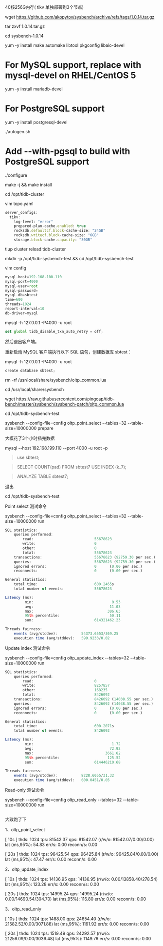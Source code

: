 40核256G内存( tikv 单独部署到3个节点)



wget https://github.com/akopytov/sysbench/archive/refs/tags/1.0.14.tar.gz



tar zxvf 1.0.14.tar.gz



cd sysbench-1.0.14



yum -y install make automake libtool pkgconfig libaio-devel

# For MySQL support, replace with mysql-devel on RHEL/CentOS 5

yum -y install mariadb-devel

# For PostgreSQL support

yum -y install postgresql-devel





./autogen.sh
# Add --with-pgsql to build with PostgreSQL support
./configure

make -j && make install



cd /opt/tidb-cluster

vim topo.yaml

```javascript
server_configs:
  tikv:
    log-level: "error"
    prepared-plan-cache.enabled: true
    rocksdb.defaultcf.block-cache-size: "24GB"
    rocksdb.writecf.block-cache-size: "6GB"
    storage.block-cache.capacity: "30GB"

```



tiup cluster reload tidb-cluster



mkdir -p /opt/tidb-sysbench-test && cd /opt/tidb-sysbench-test



vim config

```javascript
mysql-host=192.168.100.110
mysql-port=4000
mysql-user=root
mysql-password=
mysql-db=sbtest
time=600
threads=1024
report-interval=10
db-driver=mysql
```





mysql -h 127.0.0.1 -P4000 -u root



```javascript
set global tidb_disable_txn_auto_retry = off;
```



然后退出客户端。

重新启动 MySQL 客户端执行以下 SQL 语句，创建数据库 sbtest：



mysql -h 127.0.0.1 -P4000 -u root

```javascript
create database sbtest;
```



rm -rf /usr/local/share/sysbench/oltp_common.lua



cd /usr/local/share/sysbench



wget https://raw.githubusercontent.com/pingcap/tidb-bench/master/sysbench/sysbench-patch/oltp_common.lua



cd /opt/tidb-sysbench-test



sysbench --config-file=config oltp_point_select --tables=32 --table-size=10000000 prepare



大概花了3个小时插完数据



mysql --host 192.168.199.110 --port 4000 -u root -p



>use sbtest;

>SELECT COUNT(pad) FROM sbtest7 USE INDEX (k_7);

>ANALYZE TABLE sbtest7;



退出



cd /opt/tidb-sysbench-test



Point select 测试命令

sysbench --config-file=config oltp_point_select --tables=32 --table-size=10000000 run



```javascript
SQL statistics:
    queries performed:
        read:                            55678623
        write:                           0
        other:                           0
        total:                           55678623
    transactions:                        55678623 (92759.30 per sec.)
    queries:                             55678623 (92759.30 per sec.)
    ignored errors:                      0      (0.00 per sec.)
    reconnects:                          0      (0.00 per sec.)

General statistics:
    total time:                          600.2465s
    total number of events:              55678623

Latency (ms):
         min:                                    0.53
         avg:                                   11.03
         max:                                  306.63
         95th percentile:                       50.11
         sum:                            614321462.23

Threads fairness:
    events (avg/stddev):           54373.6553/369.25
    execution time (avg/stddev):   599.9233/0.02

```





Update index 测试命令

sysbench --config-file=config oltp_update_index --tables=32 --table-size=10000000 run

```javascript
SQL statistics:
    queries performed:
        read:                            0
        write:                           8257857
        other:                           168235
        total:                           8426092
    transactions:                        8426092 (14038.55 per sec.)
    queries:                             8426092 (14038.55 per sec.)
    ignored errors:                      0      (0.00 per sec.)
    reconnects:                          0      (0.00 per sec.)

General statistics:
    total time:                          600.2071s
    total number of events:              8426092

Latency (ms):
         min:                                    1.72
         avg:                                   72.92
         max:                                 3661.82
         95th percentile:                      125.52
         sum:                            614446210.68

Threads fairness:
    events (avg/stddev):           8228.6055/31.32
    execution time (avg/stddev):   600.0451/0.05


```

Read-only 测试命令

sysbench --config-file=config oltp_read_only --tables=32 --table-size=10000000 run

```javascript

```



大致跑了下

1、oltp_point_select

[ 10s ] thds: 1024 tps: 81542.37 qps: 81542.07 (r/w/o: 81542.07/0.00/0.00) lat (ms,95%): 54.83 err/s: 0.00 reconn/s: 0.00

[ 20s ] thds: 1024 tps: 96425.54 qps: 96425.84 (r/w/o: 96425.84/0.00/0.00) lat (ms,95%): 47.47 err/s: 0.00 reconn/s: 0.00



2、oltp_update_index

[ 10s ] thds: 1024 tps: 14136.95 qps: 14136.95 (r/w/o: 0.00/13858.40/278.54) lat (ms,95%): 123.28 err/s: 0.00 reconn/s: 0.00

[ 20s ] thds: 1024 tps: 14995.24 qps: 14995.24 (r/w/o: 0.00/14690.54/304.70) lat (ms,95%): 116.80 err/s: 0.00 reconn/s: 0.00



3、oltp_read_only

[ 10s ] thds: 1024 tps: 1488.00 qps: 24654.40 (r/w/o: 21582.52/0.00/3071.88) lat (ms,95%): 1191.92 err/s: 0.00 reconn/s: 0.00

[ 20s ] thds: 1024 tps: 1519.49 qps: 24292.57 (r/w/o: 21256.09/0.00/3036.48) lat (ms,95%): 1149.76 err/s: 0.00 reconn/s: 0.00





